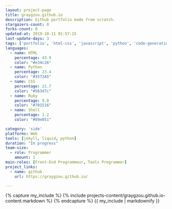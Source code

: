 ```yaml
---
layout: project-page
title: graygzou.github.io
description: Github portfolio made from scratch.
stargazers-count: 0
forks-count: 0
updated-at: 2019-10-11 01:57:15
last-update-days: 3
tags: ['portfolio', 'html-css', 'javascript', 'python', 'code-generation', 'github-api']
languages: 
  - name: HTML
    percentage: 43.9
    color: "#e34c26"
  - name: Python
    percentage: 23.4
    color: "#3572A5"
  - name: CSS
    percentage: 21.7
    color: "#563d7c"
  - name: Ruby
    percentage: 9.8
    color: "#701516"
  - name: Shell
    percentage: 1.2
    color: "#89e051"

category: 'side'
platforms: Web
tools: [jekyll, liquid, python]
duration: "In progress"
team-size:
  - role: Programmer
    amount: 1
main-roles: [Front-End Programmeur, Tools Programmer]
project_links:
  - name: github
    url: https://graygzou.github.io/

---
```

<!---
Gregoire Boiron <gregoire.boiron@gmail.com>
Copyright (c) 2018-2019 Gregoire Boiron  All Rights Reserved.
--->

{% capture my_include %}
{% include projects-content/graygzou.github.io-content.markdown %}
{% endcapture %}
{{ my_include | markdownify }}
